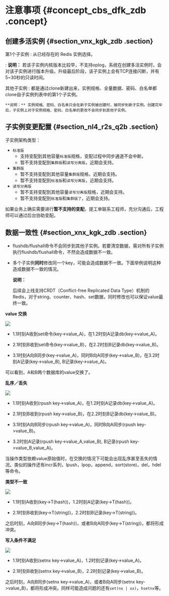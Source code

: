 # 注意事项 {#concept_cbs_dfk_zdb .concept}

## 创建多活实例 {#section_vnx_kgk_zdb .section}

 第1个子实例
 :   从已经存在的 Redis 实例选择。

 :   **说明：** 若该子实例内核版本比较早，不支持oplog，系统在创建多活实例时，会对该子实例进行版本升级。升级最后阶段，该子实例上会有TCP连接闪断，并有5~30秒的只读时间。

  其他子实例
 :   都是通过clone新建出来，实例规格、全量数据、密码、白名单都clone自子实例列表中的第1个子实例。

    **说明：** 实例规格、密码、白名单只会在新子实例被创建时，被同步到新子实例。创建完毕后，子实例上对于实例规格、密码、白名单的更改不会同步到其他子实例。

 ## 子实例变更配置 {#section_nl4_r2s_q2b .section}

子实例架构类型：

-   `标准版`
    -   支持变配到其他容量`标准版`规格，变配过程中同步通道不会中断。
    -   暂不支持变配到`集群版`和`读写分离版`，近期会支持。
-   `集群版`
    -   暂不支持变配到其他容量`集群版`规格，近期会支持。
    -   暂不支持变配到`标准版`和`读写分离版`，近期会支持。
-   `读写分离版`
    -   暂不支持变配到其他容量`读写分离版`规格，近期会支持。
    -   暂不支持变配到`标准版`和`集群版了`，近期会支持。

如果业务上确实需要进行**暂不支持的变配**，提工单联系工程师，充分沟通后，工程师可以通过后台协助变配。

## 数据一致性 {#section_xnx_kgk_zdb .section}

-   flushdb/flushall命令不会同步到其他子实例。若要清空数据，需对所有子实例执行flushdb/flushall命令，不然会造成数据不一致。
-   多个子实例**同时**修改同一个key，可能会造成数据不一致。下面举例说明这种造成数据不一致的情况。

    **说明：** 

    后续会上线支持CRDT（Conflict-free Replicated Data Type）机制的Redis，对于string、counter、hash、set数据，同时修改也可以保证value最终一致。


**value 交换**

![](http://static-aliyun-doc.oss-cn-hangzhou.aliyuncs.com/assets/img/14012/15547949274896_zh-CN.png)

-   1.1时刻A收到set命令\(key-\>value\_A\)，在1.2时刻A记录db\(key-\>value\_A\)。

-   2.1时刻B收到set命令\(key-\>value\_B\)，在2.2时刻B记录db\(key-\>value\_B\)。

-   3.1时刻A向B同步\(key-\>value\_A\)，同时B向A同步\(key-\>value\_B\)，在3.2时刻A记录\(key-\>value\_B\), B记录\(key-\>value\_A\)。


可以看到，A和B两个数据库的value交换了。

**乱序／丢失**

![](http://static-aliyun-doc.oss-cn-hangzhou.aliyuncs.com/assets/img/14012/15547949274897_zh-CN.png)

-   1.1时刻A收到\(rpush key-\>value\_A\)，在1.2时刻A记录db\(key-\>value\_A\)。

-   2.1时刻B收到\(rpush key-\>value\_B\)，在2.2时刻B记录db\(key-\>value\_B\)。

-   3.1时刻A向B同步\(rpush key-\>value\_A\)，同时B向A同步\(rpush key-\>value\_B\)。

-   3.2时刻A记录\(rpush key-\>value\_A,value\_B\), B记录\(rpush key-\>value\_B,value\_A\)。


当操作类型依赖value原始值时，在交换的情况下可能会出现乱序甚至丢失的情况。类似的操作还有incr系列，lpush，lpop，append，sort\(store\)，del，hdel等命令。

**类型不一致**

![](http://static-aliyun-doc.oss-cn-hangzhou.aliyuncs.com/assets/img/14012/15547949274898_zh-CN.png)

-   1.1时刻A收到\(key-\>T\(hash\)\)，1.2时刻A记录\(key-\>T\(hash\)\)。

-   2.1时刻B收到\(key-\>T\(string\)\)，2.2时刻B记录\(key-\>T\(string\)\)。


之后时刻，A向B同步\(key-\>T\(hash\)\)，或者B向A同步\(key-\>T\(string\)\)，都将形成冲突。

**写入条件不满足**

![](http://static-aliyun-doc.oss-cn-hangzhou.aliyuncs.com/assets/img/14012/15547949274899_zh-CN.png)

-   1.1时刻A收到\(setnx key-\>value\_A\)，1.2时刻记录\(key-\>value\_A\)。

-   2.1时刻B收到\(setnx key-\>value\_B\)，2.2时刻记录\(key-\>value\_B\)。


之后时刻，A向B同步\(setnx key-\>value\_A\)，或者B向A同步\(setnx key-\>value\_B\)，都将形成冲突。同样可能造成问题的还有`set(nx | xx)`，`hsetnx`等。

